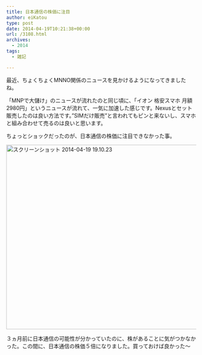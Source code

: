 ```yaml
---
title: 日本通信の株価に注目
author: eiKatou
type: post
date: 2014-04-19T10:21:38+00:00
url: /3108.html
archives:
  - 2014
tags:
  - 雑記

---
```

最近、ちょくちょくMNNO関係のニュースを見かけるようになってきましたね。

「MNPで大儲け」のニュースが流れたのと同じ頃に、「イオン 格安スマホ 月額2980円」というニュースが流れて、一気に加速した感じです。Nexusとセット販売したのは良い方法です。”SIMだけ販売”と言われてもピンと来ないし、スマホと組み合わせて売るのは良いと思います。

ちょっとショックだったのが、日本通信の株価に注目できなかった事。
  
[<img src="/uploads/2014/04/a71d7a6c793ecf4138ae19d393c2681d.jpg" alt="スクリーンショット 2014-04-19 19.10.23" width="601" height="489" class="alignnone size-full wp-image-3110" srcset="/uploads/2014/04/a71d7a6c793ecf4138ae19d393c2681d.jpg 601w, /uploads/2014/04/a71d7a6c793ecf4138ae19d393c2681d-300x244.jpg 300w" sizes="(max-width: 601px) 100vw, 601px" />][1]

３ヵ月前に日本通信の可能性が分かっていたのに、株があることに気がつかなかった。この間に、日本通信の株価５倍になりました。買っておけば良かった〜

 [1]: /uploads/2014/04/a71d7a6c793ecf4138ae19d393c2681d.jpg
